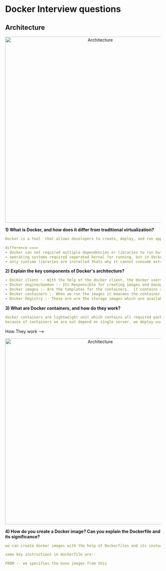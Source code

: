# Docker Interview questions 


## Architecture  


<p align="center">
  <img src="https://github.com/user-attachments/assets/5340b7a3-a787-4f34-af8e-5c52e54cf4ed" width="600" title="Architecture" alt="Architecture">
  </p>
  


__1) What is Docker, and how does it differ from traditional virtualization?__
```yaml  
Docker is a tool  that allows developers to create, deploy, and run applications in the form of containers.

difference ===> 
- docker can not required multiple dependencies or libraries to run but for running perating systems we required multiple dependencies and libraries.  
- operating systems required seperated kernal for running, but in docker case it runs of host kernel means for running docker images we cannot required seperat kernel.
- only runtime libraries are installed thats why it cannot consume extra storage.
```  



__2) Explain the key components of Docker's architecture?__

```yaml
- Docker client :- With the help of the docker client, the docker users can interact with the docker. The docker command uses the Docker API.
- Docker engine/daemon :- Its Responsible for creating images and managing the containers. 
- Docker images :- Are the templates for the containers.  it contains all required packages or the libraries which is required for running the application.
- Docker containers :- When we run the images it beacmes the container. its like a process of linux os.
- Docker Registry :- These are are the storage images which are available publically..

```  


__3)  What are Docker containers, and how do they work?__  
```yaml 
docker containers are lightweight unit which contains all required packages which are needed for running the application.
because of containers we are not depend on single server. we deploy our application in the form of microservices.

```  
How They work --> 

<p align="center">
  <img src="https://github.com/user-attachments/assets/066490b4-3a76-415d-8dc8-37e47320e531" width="600" title="Architecture" alt="Architecture">
  </p>
  


__4) How do you create a Docker image? Can you explain the Dockerfile and its significance?__  


```yaml
we can create docker images with the help of Dockerfiles and its instuctions.

some key instructions in dockerfile are:-

FROM :- we specifies the base images from this 


```  
